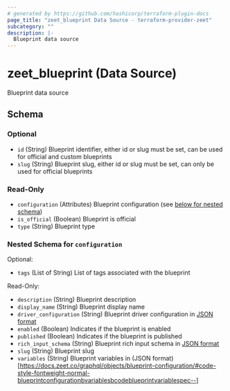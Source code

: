 ```yaml
---
# generated by https://github.com/hashicorp/terraform-plugin-docs
page_title: "zeet_blueprint Data Source - terraform-provider-zeet"
subcategory: ""
description: |-
  Blueprint data source
---
```


# zeet_blueprint (Data Source)

Blueprint data source



<!-- schema generated by tfplugindocs -->
## Schema

### Optional

- `id` (String) Blueprint identifier, either id or slug must be set, can be used for official and custom blueprints
- `slug` (String) Blueprint slug, either id or slug must be set, can only be used for official blueprints

### Read-Only

- `configuration` (Attributes) Blueprint configuration (see [below for nested schema](#nestedatt--configuration))
- `is_official` (Boolean) Blueprint is official
- `type` (String) Blueprint type

<a id="nestedatt--configuration"></a>
### Nested Schema for `configuration`

Optional:

- `tags` (List of String) List of tags associated with the blueprint

Read-Only:

- `description` (String) Blueprint description
- `display_name` (String) Blueprint display name
- `driver_configuration` (String) Blueprint driver configuration in [JSON format](https://docs.zeet.co/graphql/objects/blueprint-configuration/#code-style-fontweight-normal-blueprintconfigurationbdriverconfigurationbcodeblueprintdriverconfiguration-)
- `enabled` (Boolean) Indicates if the blueprint is enabled
- `published` (Boolean) Indicates if the blueprint is published
- `rich_input_schema` (String) Blueprint rich input schema in [JSON format](https://anchor.zeet.co/static/schemas/blueprint-rich-input-schema.schema.json)
- `slug` (String) Blueprint slug
- `variables` (String) Blueprint variables in (JSON format)[https://docs.zeet.co/graphql/objects/blueprint-configuration/#code-style-fontweight-normal-blueprintconfigurationbvariablesbcodeblueprintvariablespec--]
